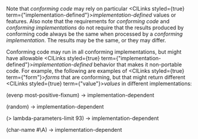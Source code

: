  



Note that *conforming code* may rely on particular <ClLinks styled={true} term={"implementation-defined"}><i>implementation-defined</i></ClLinks> values or features. Also note that the requirements for *conforming code* and *conforming implementations* do not require that the results produced by conforming code always be the same when processed by a *conforming implementation*. The results may be the same, or they may differ. 



Conforming code may run in all conforming implementations, but might have allowable <ClLinks styled={true} term={"implementation-defined"}><i>implementation-defined</i></ClLinks> behavior that makes it non-portable code. For example, the following are examples of <ClLinks styled={true} term={"form"}><i>forms</i></ClLinks> that are conforming, but that might return different <ClLinks styled={true} term={"value"}><i>values</i></ClLinks> in different implementations: 



(evenp most-positive-fixnum) → implementation-dependent 



(random) → implementation-dependent 



(&gt; lambda-parameters-limit 93) → implementation-dependent 



(char-name #\A) → implementation-dependent 




